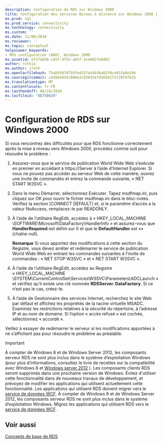 ```yaml
---
description: Configuration de RDS sur Windows 2000
title: Configuration des services Bureau à distance sur Windows 2000 | Microsoft Docs
ms.prod: sql
ms.prod_service: connectivity
ms.technology: connectivity
ms.custom: ''
ms.date: 11/09/2018
ms.reviewer: ''
ms.topic: conceptual
helpviewer_keywords:
- RDS configuration [ADO], Windows 2000
ms.assetid: ef37e858-c05f-4f52-a65f-3ce6037e0d03
author: rothja
ms.author: jroth
ms.openlocfilehash: 73ab5507d755fed32fa54b36a82f9ca915a8e194
ms.sourcegitcommit: c4d564435c008e2c92035efd2658172f20f07b2b
ms.translationtype: MT
ms.contentlocale: fr-FR
ms.lasthandoff: 08/24/2020
ms.locfileid: "88758639"
---
```

# <a name="configuring-rds-on-windows-2000"></a>Configuration de RDS sur Windows 2000
Si vous rencontrez des difficultés pour que RDS fonctionne correctement après la mise à niveau vers Windows 2000, procédez comme suit pour résoudre le problème :  
  
1.  Assurez-vous que le service de publication World Wide Web s’exécute en premier en accédant à https://Server à l’aide d’Internet Explorer. Si vous ne pouvez pas accéder au serveur Web de cette manière, ouvrez une invite de commandes et entrez la commande suivante, « NET START W3SVC ».  
  
2.  Dans le menu Démarrer, sélectionnez Exécuter. Tapez msdfmap.ini, puis cliquez sur OK pour ouvrir le fichier msdfmap.ini dans le bloc-notes. Vérifiez la section [CONNECT DEFAULT] et, si le paramètre d’accès a la valeur NoAccess, remplacez-le par READONLY.  
  
3.  À l’aide de l’utilitaire RegEdit, accédez à « HKEY_LOCAL_MACHINE \SOFTWARE\Microsoft\DataFactory\HandlerInfo » et assurez-vous que **HandlerRequired** est défini sur 0 et que le **DefaultHandler** est «» (chaîne null).  
  
     **Remarque** Si vous apportez des modifications à cette section du Registre, vous devez arrêter et redémarrer le service de publication World Wide Web en entrant les commandes suivantes à l’invite de commandes : « NET STOP W3SVC » et « NET START W3SVC ».  
  
4.  À l’aide de l’utilitaire RegEdit, accédez au Registre « HKEY_LOCAL_MACHINE \SYSTEM\CurrentControlSet\Services\W3SVC\Parameters\ADCLaunch » et vérifiez qu’il existe une clé nommée **RDSServer. DataFactory**. Si ce n’est pas le cas, créez-le.  
  
5.  À l’aide de Gestionnaire des services Internet, recherchez le site Web par défaut et affichez les propriétés de la racine virtuelle MSADC. Examinez les restrictions relatives à la sécurité du répertoire, à l’adresse IP et au nom de domaine. Si l’option « accès refusé » est cochée, sélectionnez « accordé ».  
  
 Veillez à essayer de redémarrer le serveur si les modifications apportées à ne s’affichent pas pour résoudre le problème au préalable.  
  
> [!IMPORTANT]
>  À compter de Windows 8 et de Windows Server 2012, les composants serveur RDS ne sont plus inclus dans le système d’exploitation Windows (pour plus d’informations, consultez le livre de recettes sur la compatibilité avec Windows 8 et [Windows server 2012](https://www.microsoft.com/download/details.aspx?id=27416) ). Les composants clients RDS seront supprimés dans une prochaine version de Windows. Évitez d'utiliser cette fonctionnalité dans de nouveaux travaux de développement, et prévoyez de modifier les applications qui utilisent actuellement cette fonctionnalité. Les applications qui utilisent RDS doivent migrer vers le [service de données WCF](https://go.microsoft.com/fwlink/?LinkId=199565). À compter de Windows 8 et de Windows Server 2012, les composants serveur RDS ne sont plus inclus dans le système d’exploitation Windows. Migrez les applications qui utilisent RDS vers le [service de données WCF](https://go.microsoft.com/fwlink/?LinkId=199565).  
  
## <a name="see-also"></a>Voir aussi  
 [Concepts de base de RDS](./rds-fundamentals.md)